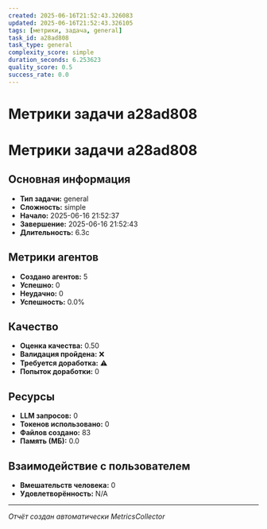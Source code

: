 ```yaml
---
created: 2025-06-16T21:52:43.326083
updated: 2025-06-16T21:52:43.326105
tags: [метрики, задача, general]
task_id: a28ad808
task_type: general
complexity_score: simple
duration_seconds: 6.253623
quality_score: 0.5
success_rate: 0.0
---
```


# Метрики задачи a28ad808

# Метрики задачи a28ad808

## Основная информация
- **Тип задачи:** general
- **Сложность:** simple
- **Начало:** 2025-06-16 21:52:37
- **Завершение:** 2025-06-16 21:52:43
- **Длительность:** 6.3с

## Метрики агентов
- **Создано агентов:** 5
- **Успешно:** 0
- **Неудачно:** 0
- **Успешность:** 0.0%

## Качество
- **Оценка качества:** 0.50
- **Валидация пройдена:** ❌
- **Требуется доработка:** ⚠️
- **Попыток доработки:** 0

## Ресурсы
- **LLM запросов:** 0
- **Токенов использовано:** 0
- **Файлов создано:** 83
- **Память (МБ):** 0.0

## Взаимодействие с пользователем
- **Вмешательств человека:** 0
- **Удовлетворённость:** N/A

---
*Отчёт создан автоматически MetricsCollector*
